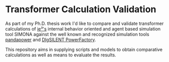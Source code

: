 # Transformer Calculation Validation

As part of my Ph.D. thesis work I'd like to compare and validate transformer calculations of [ie³'s](https://github.com/ie3-institute) internal behavior oriented and agent based simulation tool SIMONA against the well known and recognized simulation tools [pandapower](https://github.com/e2nIEE/pandapower) and [DIgSILENT PowerFactory](https://www.digsilent.de/en/powerfactory.html).

This repository aims in supplying scripts and models to obtain comparative calculations as well as means to evaluate the results.
